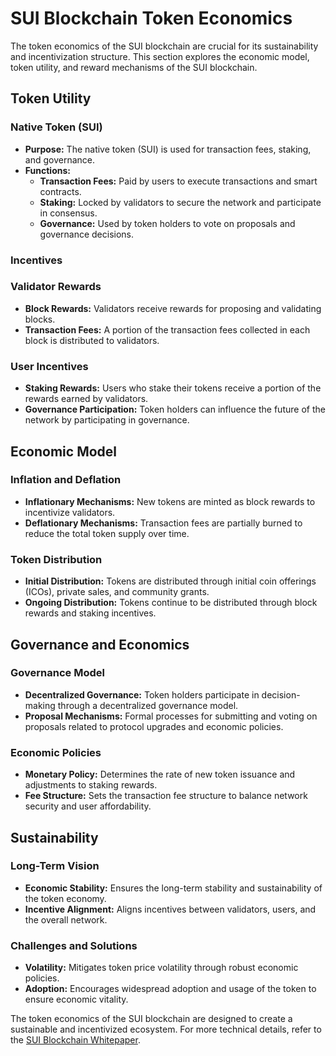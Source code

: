 # SUI Blockchain Token Economics

The token economics of the SUI blockchain are crucial for its sustainability and incentivization structure. This section explores the economic model, token utility, and reward mechanisms of the SUI blockchain.

## Token Utility

### Native Token (SUI)
- **Purpose:** The native token (SUI) is used for transaction fees, staking, and governance.
- **Functions:** 
  - **Transaction Fees:** Paid by users to execute transactions and smart contracts.
  - **Staking:** Locked by validators to secure the network and participate in consensus.
  - **Governance:** Used by token holders to vote on proposals and governance decisions.

### Incentives

### Validator Rewards
- **Block Rewards:** Validators receive rewards for proposing and validating blocks.
- **Transaction Fees:** A portion of the transaction fees collected in each block is distributed to validators.

### User Incentives
- **Staking Rewards:** Users who stake their tokens receive a portion of the rewards earned by validators.
- **Governance Participation:** Token holders can influence the future of the network by participating in governance.

## Economic Model

### Inflation and Deflation
- **Inflationary Mechanisms:** New tokens are minted as block rewards to incentivize validators.
- **Deflationary Mechanisms:** Transaction fees are partially burned to reduce the total token supply over time.

### Token Distribution
- **Initial Distribution:** Tokens are distributed through initial coin offerings (ICOs), private sales, and community grants.
- **Ongoing Distribution:** Tokens continue to be distributed through block rewards and staking incentives.

## Governance and Economics

### Governance Model
- **Decentralized Governance:** Token holders participate in decision-making through a decentralized governance model.
- **Proposal Mechanisms:** Formal processes for submitting and voting on proposals related to protocol upgrades and economic policies.

### Economic Policies
- **Monetary Policy:** Determines the rate of new token issuance and adjustments to staking rewards.
- **Fee Structure:** Sets the transaction fee structure to balance network security and user affordability.

## Sustainability

### Long-Term Vision
- **Economic Stability:** Ensures the long-term stability and sustainability of the token economy.
- **Incentive Alignment:** Aligns incentives between validators, users, and the overall network.

### Challenges and Solutions
- **Volatility:** Mitigates token price volatility through robust economic policies.
- **Adoption:** Encourages widespread adoption and usage of the token to ensure economic vitality.

The token economics of the SUI blockchain are designed to create a sustainable and incentivized ecosystem. For more technical details, refer to the [SUI Blockchain Whitepaper](./09_SUI_Blockchain_Whitepaper.md).
